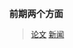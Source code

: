 ### 前期两个方面
> [论文](http://paper.sciencenet.cn/p-fieldlist-2.aspx)
> [新闻](http://news.sciencenet.cn/fieldlist.aspx?id=3)